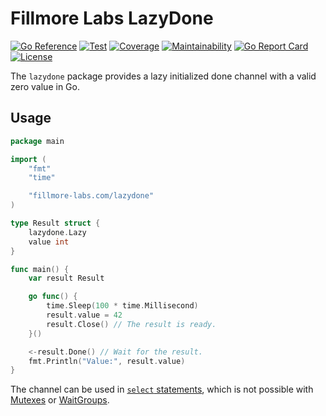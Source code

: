 # Fillmore Labs LazyDone

[![Go Reference](https://pkg.go.dev/badge/fillmore-labs.com/lazydone.svg)](https://pkg.go.dev/fillmore-labs.com/lazydone)
[![Test](https://github.com/fillmore-labs/lazydone/actions/workflows/test.yml/badge.svg?branch=main)](https://github.com/fillmore-labs/lazydone/actions/workflows/test.yml)
[![Coverage](https://codecov.io/gh/fillmore-labs/lazydone/branch/main/graph/badge.svg?token=OWP7JMXHD2)](https://codecov.io/gh/fillmore-labs/lazydone)
[![Maintainability](https://api.codeclimate.com/v1/badges/8e2d0c51b631c9c39a1f/maintainability)](https://codeclimate.com/github/fillmore-labs/lazydone/maintainability)
[![Go Report Card](https://goreportcard.com/badge/fillmore-labs.com/lazydone)](https://goreportcard.com/report/fillmore-labs.com/lazydone)
[![License](https://img.shields.io/github/license/fillmore-labs/lazydone)](https://www.apache.org/licenses/LICENSE-2.0)

The `lazydone` package provides a lazy initialized done channel with a valid zero value in Go.

## Usage

```go
package main

import (
	"fmt"
	"time"

	"fillmore-labs.com/lazydone"
)

type Result struct {
	lazydone.Lazy
	value int
}

func main() {
	var result Result

	go func() {
		time.Sleep(100 * time.Millisecond)
		result.value = 42
		result.Close() // The result is ready.
	}()

	<-result.Done() // Wait for the result.
	fmt.Println("Value:", result.value)
}
```

The channel can be used in [`select` statements](https://go.dev/ref/spec#Select_statements), which is not possible with
[Mutexes](https://pkg.go.dev/sync#Mutex) or [WaitGroups](https://pkg.go.dev/sync#WaitGroup).
